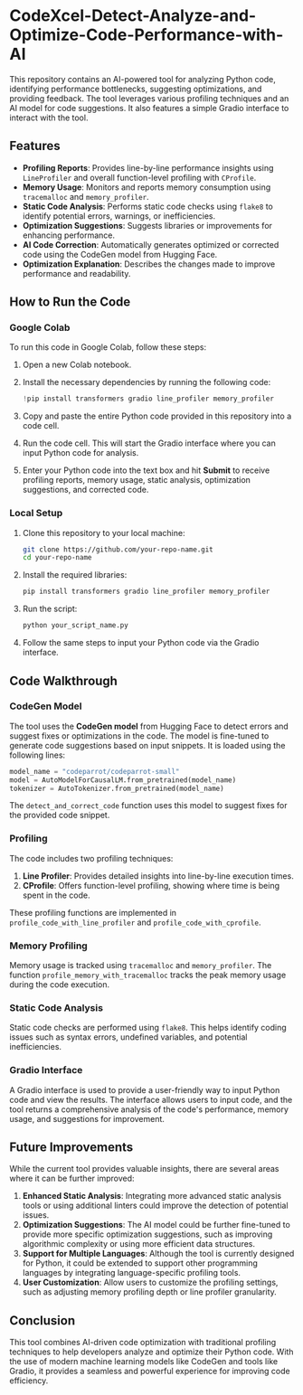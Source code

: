 # CodeXcel-Detect-Analyze-and-Optimize-Code-Performance-with-AI

This repository contains an AI-powered tool for analyzing Python code, identifying performance bottlenecks, suggesting optimizations, and providing feedback. The tool leverages various profiling techniques and an AI model for code suggestions. It also features a simple Gradio interface to interact with the tool.

## Features
- **Profiling Reports**: Provides line-by-line performance insights using `LineProfiler` and overall function-level profiling with `CProfile`.
- **Memory Usage**: Monitors and reports memory consumption using `tracemalloc` and `memory_profiler`.
- **Static Code Analysis**: Performs static code checks using `flake8` to identify potential errors, warnings, or inefficiencies.
- **Optimization Suggestions**: Suggests libraries or improvements for enhancing performance.
- **AI Code Correction**: Automatically generates optimized or corrected code using the CodeGen model from Hugging Face.
- **Optimization Explanation**: Describes the changes made to improve performance and readability.

## How to Run the Code

### Google Colab

To run this code in Google Colab, follow these steps:

1. Open a new Colab notebook.
2. Install the necessary dependencies by running the following code:
   ```python
   !pip install transformers gradio line_profiler memory_profiler
   ```

3. Copy and paste the entire Python code provided in this repository into a code cell.
4. Run the code cell. This will start the Gradio interface where you can input Python code for analysis.

5. Enter your Python code into the text box and hit **Submit** to receive profiling reports, memory usage, static analysis, optimization suggestions, and corrected code.

### Local Setup

1. Clone this repository to your local machine:
   ```bash
   git clone https://github.com/your-repo-name.git
   cd your-repo-name
   ```

2. Install the required libraries:
   ```bash
   pip install transformers gradio line_profiler memory_profiler
   ```

3. Run the script:
   ```bash
   python your_script_name.py
   ```

4. Follow the same steps to input your Python code via the Gradio interface.

## Code Walkthrough

### CodeGen Model
The tool uses the **CodeGen model** from Hugging Face to detect errors and suggest fixes or optimizations in the code. The model is fine-tuned to generate code suggestions based on input snippets. It is loaded using the following lines:

```python
model_name = "codeparrot/codeparrot-small"
model = AutoModelForCausalLM.from_pretrained(model_name)
tokenizer = AutoTokenizer.from_pretrained(model_name)
```

The `detect_and_correct_code` function uses this model to suggest fixes for the provided code snippet.

### Profiling
The code includes two profiling techniques:

1. **Line Profiler**: Provides detailed insights into line-by-line execution times.
2. **CProfile**: Offers function-level profiling, showing where time is being spent in the code.

These profiling functions are implemented in `profile_code_with_line_profiler` and `profile_code_with_cprofile`.

### Memory Profiling
Memory usage is tracked using `tracemalloc` and `memory_profiler`. The function `profile_memory_with_tracemalloc` tracks the peak memory usage during the code execution.

### Static Code Analysis
Static code checks are performed using `flake8`. This helps identify coding issues such as syntax errors, undefined variables, and potential inefficiencies.

### Gradio Interface
A Gradio interface is used to provide a user-friendly way to input Python code and view the results. The interface allows users to input code, and the tool returns a comprehensive analysis of the code's performance, memory usage, and suggestions for improvement.

## Future Improvements
While the current tool provides valuable insights, there are several areas where it can be further improved:

1. **Enhanced Static Analysis**: Integrating more advanced static analysis tools or using additional linters could improve the detection of potential issues.
2. **Optimization Suggestions**: The AI model could be further fine-tuned to provide more specific optimization suggestions, such as improving algorithmic complexity or using more efficient data structures.
3. **Support for Multiple Languages**: Although the tool is currently designed for Python, it could be extended to support other programming languages by integrating language-specific profiling tools.
4. **User Customization**: Allow users to customize the profiling settings, such as adjusting memory profiling depth or line profiler granularity.

## Conclusion

This tool combines AI-driven code optimization with traditional profiling techniques to help developers analyze and optimize their Python code. With the use of modern machine learning models like CodeGen and tools like Gradio, it provides a seamless and powerful experience for improving code efficiency.

